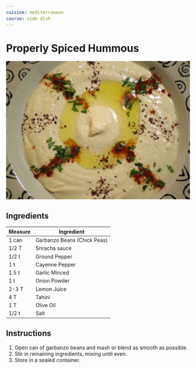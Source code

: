 ```yaml
---
cuisine: mediterranean
course: side dish
---
```


# Properly Spiced Hummous

![Photo](properly-spiced-hummous.jpg)

## Ingredients

Measure|Ingredient
---|---
1 can|Garbanzo Beans (Chick Peas)
1/2 T|Sriracha sauce
1/2 t|Ground Pepper
1 t|Cayenne Pepper
1.5 t|Garlic Minced
1 t|Onion Powder
2-3 T|Lemon Juice
4 T|Tahini
1 T|Olive Oil
1/2 t|Salt

## Instructions

1. Open can of garbanzo beans and mash or blend as smooth as possible.
2. Stir in remaining ingredients, mixing until even.
3. Store in a sealed container.